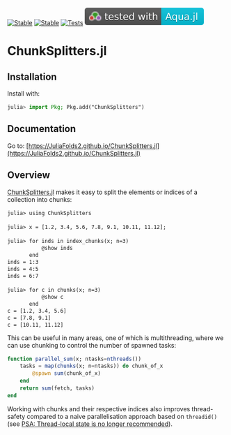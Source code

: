 [![Stable](https://img.shields.io/badge/docs-stable-blue.svg)](https://JuliaFolds2.github.io/ChunkSplitters.jl/stable)
[![Stable](https://img.shields.io/badge/docs-dev-blue.svg)](https://JuliaFolds2.github.io/ChunkSplitters.jl/dev)
[![Tests](https://img.shields.io/badge/build-passing-green)](https://github.com/JuliaFolds2/ChunkSplitters.jl/actions)
[![Aqua QA](https://raw.githubusercontent.com/JuliaTesting/Aqua.jl/master/badge.svg)](https://github.com/JuliaTesting/Aqua.jl)

# ChunkSplitters.jl

## Installation

Install with:
```julia
julia> import Pkg; Pkg.add("ChunkSplitters")
```

## Documentation

Go to: [https://JuliaFolds2.github.io/ChunkSplitters.jl](https://JuliaFolds2.github.io/ChunkSplitters.jl)

## Overview

[ChunkSplitters.jl](https://github.com/JuliaFolds2/ChunkSplitters.jl) makes it easy to split the elements or indices of a collection into chunks:

```julia-repl
julia> using ChunkSplitters

julia> x = [1.2, 3.4, 5.6, 7.8, 9.1, 10.11, 11.12];

julia> for inds in index_chunks(x; n=3)
           @show inds
       end
inds = 1:3
inds = 4:5
inds = 6:7

julia> for c in chunks(x; n=3)
           @show c
       end
c = [1.2, 3.4, 5.6]
c = [7.8, 9.1]
c = [10.11, 11.12]
```

This can be useful in many areas, one of which is multithreading, where we can use chunking to control the number of spawned tasks:

```julia
function parallel_sum(x; ntasks=nthreads())
    tasks = map(chunks(x; n=ntasks)) do chunk_of_x
        @spawn sum(chunk_of_x)
    end
    return sum(fetch, tasks)
end
```

Working with chunks and their respective indices also improves thread-safety compared to a naive parallelisation approach based on `threadid()` (see [PSA: Thread-local state is no longer recommended](https://julialang.org/blog/2023/07/PSA-dont-use-threadid/)). 
